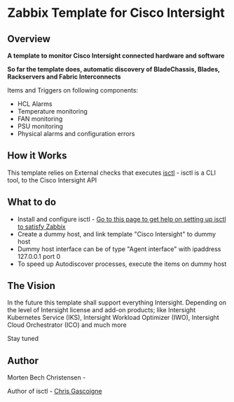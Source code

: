 # Zabbix Template for Cisco Intersight

## Overview

**A template to monitor Cisco Intersight connected hardware and software**



**So far the template does, automatic discovery of BladeChassis, Blades, Rackservers and Fabric Interconnects**

Items and Triggers on following components:


* HCL Alarms
* Temperature monitoring
* FAN monitoring
* PSU monitoring
* Physical alarms and configuration errors



## How it Works

This template relies on External checks that executes [isctl](https://isctl.netlify.app) - isctl is a CLI tool, to the Cisco Intersight API



## What to do

- Install and configure isctl - [Go to this page to get help on setting up isctl to satisfy Zabbix](https://github.com/mbechc/zabbix-template_cisco-intersight/blob/main/INSTALL_isctl.md)
- Create a dummy host, and link template "Cisco Intersight" to dummy host
- Dummy host interface can be of type "Agent interface" with ipaddress 127.0.0.1 port 0
- To speed up Autodiscover processes, execute the items on dummy host



## The Vision

In the future this template shall support everything Intersight. Depending on the level of Intersight license and add-on products; like Intersight Kubernetes Service (IKS), Intersight Workload Optimizer (IWO), Intersight Cloud Orchestrator (ICO) and much more

Stay tuned

## Author

Morten Bech Christensen - 

Author of isctl - [Chris Gascoigne](https://github.com/cgascoig)

